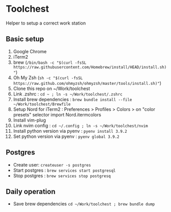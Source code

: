 # Toolchest

Helper to setup a correct work station

## Basic setup

1. Google Chrome
2. iTerm2
3. brew (`/bin/bash -c "$(curl -fsSL https://raw.githubusercontent.com/Homebrew/install/HEAD/install.sh)"`)
4. Oh My Zsh (`sh -c "$(curl -fsSL https://raw.github.com/ohmyzsh/ohmyzsh/master/tools/install.sh)"`)
5. Clone this repo on ~/Work/toolchest
6. Link .zshrc : `cd ~ ; ln -s ~/Work/toolchest/.zshrc`
7. Install brew dependencies : `brew bundle install --file ~/Work/toolchest/Brewfile`
8. Setup Nord for iTerm2 : Preferences > Profiles > Colors > on "color presets" selector import Nord.itermcolors
9. Install vim-plug
10. Link nvim config : `cd ~/.config ; ln -s ~/Work/toolchest/nvim`
11. Install python version via pyenv : `pyenv install 3.9.2`
12. Set python version via pyenv : `pyenv global 3.9.2`

## Postgres

- Create user: `createuser -s postgres`
- Start postgres : `brew services start postgresql`
- Stop postgres : `brew services stop postgresq`

## Daily operation

- Save brew dependencies `cd ~/Work/toolchest ; brew bundle dump`
